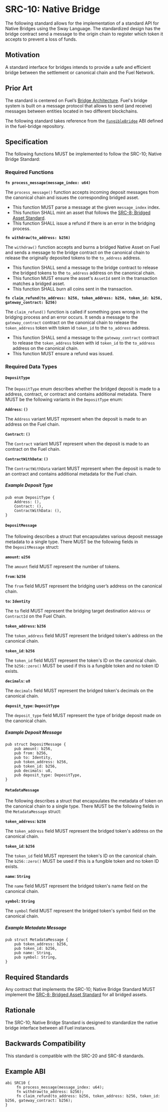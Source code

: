 # SRC-10: Native Bridge

The following standard allows for the implementation of a standard API for Native Bridges using the Sway Language. The standardized design has the bridge contract send a message to the origin chain to register which token it accepts to prevent a loss of funds.

## Motivation

A standard interface for bridges intends to provide a safe and efficient bridge between the settlement or canonical chain and the Fuel Network.

## Prior Art

The standard is centered on Fuel’s [Bridge Architecture](https://github.com/FuelLabs/fuel-bridge/blob/main/docs/ARCHITECTURE.md). Fuel's bridge system is built on a message protocol that allows to send (and receive) messages between entities located in two different blockchains.

The following standard takes reference from the [`FungibleBridge`](https://github.com/FuelLabs/fuel-bridge/blob/3971081850e7961d9b649edda4cad8a848ee248e/packages/fungible-token/bridge-fungible-token/src/interface.sw#L22) ABI defined in the fuel-bridge repository.

## Specification

The following functions MUST be implemented to follow the SRC-10; Native Bridge Standard:

### Required Functions

**`fn process_message(message_index: u64)`**

The `process_message()` function accepts incoming deposit messages from the canonical chain and issues the corresponding bridged asset.

- This function MUST parse a message at the given `message_index` index.
- This function SHALL mint an asset that follows the [SRC-8; Bridged Asset Standard](https://docs.fuel.network/docs/sway-standards/src-8-bridged-asset/).
- This function SHALL issue a refund if there is an error in the bridging process.

**`fn withdraw(to_address: b256)`**

The `withdraw()` function accepts and burns a bridged Native Asset on Fuel and sends a message to the bridge contract on the canonical chain to release the originally deposited tokens to the `to_address` address.

- This function SHALL send a message to the bridge contract to release the bridged tokens to the `to_address` address on the canonical chain.
- This function MUST ensure the asset's `AssetId` sent in the transaction matches a bridged asset.
- This function SHALL burn all coins sent in the transaction.

**`fn claim_refund(to_address: b256, token_address: b256, token_id: b256, gateway_contract: b256)`**

The `claim_refund()` function is called if something goes wrong in the bridging process and an error occurs. It sends a message to the `gateway_contract` contract on the canonical chain to release the `token_address` token with token id `token_id` to the `to_address` address.

- This function SHALL send a message to the `gateway_contract` contract to release the `token_address` token with id `token_id` to the `to_address` address on the canonical chain.
- This function MUST ensure a refund was issued.

### Required Data Types

#### `DepositType`

The `DepositType` enum describes whether the bridged deposit is made to a address, contract, or contract and contains additional metadata. There MUST be the following variants in the `DepositType` enum:

**`Address`: `()`**

The `Address` variant MUST represent when the deposit is made to an address on the Fuel chain.

**`Contract`: `()`**

The `Contract` variant MUST represent when the deposit is made to an contract on the Fuel chain.

**`ContractWithData`: `()`**

The `ContractWithData` variant MUST represent when the deposit is made to an contract and contains additional metadata for the Fuel chain.

##### Example Deposit Type

```sway
pub enum DepositType {
    Address: (),
    Contract: (),
    ContractWithData: (),
}
```

#### `DepositMessage`

The following describes a struct that encapsulates various deposit message metadata to a single type. There MUST be the following fields in the `DepositMessage` struct:

**`amount`: `u256`**

The `amount` field MUST represent the number of tokens.

**`from`: `b256`**

The `from` field MUST represent the bridging user’s address on the canonical chain.

**`to`: `Identity`**

The `to` field MUST represent the bridging target destination `Address` or `ContractId` on the Fuel Chain.

**`token_address`: `b256`**

The `token_address` field MUST represent the bridged token's address on the canonical chain.

**`token_id`: `b256`**

The `token_id` field MUST represent the token's ID on the canonical chain. The `b256::zero()` MUST be used if this is a fungible token and no token ID exists.

**`decimals`: `u8`**

The `decimals` field MUST represent the bridged token's decimals on the canonical chain.

**`deposit_type`: `DepositType`**

The `deposit_type` field MUST represent the type of bridge deposit made on the canonical chain.

##### Example Deposit Message

```sway
pub struct DepositMessage {
    pub amount: b256,
    pub from: b256,
    pub to: Identity,
    pub token_address: b256,
    pub token_id: b256,
    pub decimals: u8,
    pub deposit_type: DepositType,
}
```

#### `MetadataMessage`

The following describes a struct that encapsulates the metadata of token on the canonical chain to a single type. There MUST be the following fields in the `MetadataMessage` struct:

**`token_address`: `b256`**

The `token_address` field MUST represent the bridged token's address on the canonical chain.

**`token_id`: `b256`**

The `token_id` field MUST represent the token's ID on the canonical chain. The `b256::zero()` MUST be used if this is a fungible token and no token ID exists.

**`name`: `String`**

The `name` field MUST represent the bridged token's name field on the canonical chain.

**`symbol`: `String`**

The `symbol` field MUST represent the bridged token's symbol field on the canonical chain.

##### Example Metadata Message

```sway
pub struct MetadataMessage {
    pub token_address: b256,
    pub token_id: b256,
    pub name: String,
    pub symbol: String,
}
```

## Required Standards

Any contract that implements the SRC-10; Native Bridge Standard MUST implement the [SRC-8; Bridged Asset Standard](https://docs.fuel.network/docs/sway-standards/src-8-bridged-asset/) for all bridged assets.

## Rationale

The SRC-10; Native Bridge Standard is designed to standardize the native bridge interface between all Fuel instances.

## Backwards Compatibility

This standard is compatible with the SRC-20 and SRC-8 standards.

## Example ABI

```sway
abi SRC10 {
     fn process_message(message_index: u64);
     fn withdraw(to_address: b256);
     fn claim_refund(to_address: b256, token_address: b256, token_id: b256, gateway_contract: b256);
}
```
